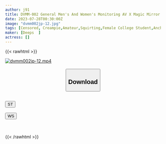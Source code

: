 ```yaml
---
author: j91
title: DVMM-002 General Men's And Women's Monitoring AV X Magic Mirror Flight Collaboration Project A Beautiful Female College Student Who Wants To Be A Female Anchor Appears! With A Crab Crotch Pose Squirting Endurance! Street Report If You Endure Fingering & Electric Massager Torture And Read The Dirty News To The End, It Will Be 1 Million Yen! Big Penis Immediate Vaginal Cum Shot After Challenge Failure! !
date: 2023-07-28T00:30:00Z
image: "dvmm002jp-12.jpg"
tags: [Censored, Creampie,Amateur,Squirting,Female College Student,Anchor,woman	]
maker: [Deeps  ]
actress: []
---
```



{{< rawhtml >}}

<div class="video" data-videoid="a4407Dzz4kixqjL">
    <a href="javascript:;">
        <img src="https://my.j91.asia/posts/dvmm002jp-12/dvmm002jp-12.jpg" width="WIDTH" height="HEIGHT" alt="dvmm002jp-12.mp4" loading="lazy">
    </a>
</div>

<script type="text/javascript" src="https://j91.asia/asset/on-demand-st.js"></script>

<br>
  <link rel="stylesheet" href="https://j91.asia/asset/bs5.css">
  
  <center>
  <button class="btn btn-primary" type="button" data-bs-toggle="collapse" data-bs-target=".multi-collapse" aria-expanded="false" aria-controls="multiCollapseExample1 multiCollapseExample2"><h2>Download</h2></button></center>
</p>
<div class="row">
  <div class="col">
    <div class="collapse multi-collapse" id="multiCollapseExample1">
      <div class="card card-body">
	      	      <br>
<div class="buttons">  
<a href="https://streamtape.to/v/a4407Dzz4kixqjL"><button class="btn-hover color-3"><i class="fa fa-download"></i> ST</button></a></div>
    </div>
  </div>
</div>
  <div class="col">
    <div class="collapse multi-collapse" id="multiCollapseExample2">
      <div class="card card-body">
	      <br>
<div class="buttons">
    <a href="https://wolfstream.tv/0q000494kjcu.html"><button class="btn-hover color-9"><i class="fa fa-download"></i> WS</button></a></div>
<br><br>
      </div>
    </div>
  </div>
</div>

{{< /rawhtml >}}